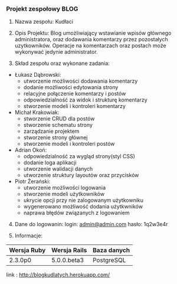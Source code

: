 ### Projekt zespołowy BLOG
1. Nazwa zespołu: Kudłaci

2. Opis Projektu:
    Blog umożliwiający wstawianie wpisów głównego administratora, oraz dodawania komentarzy przez pozostałych uzytkowników. Operacje na komentarzach oraz postach może wykonywać jedynie administrator.

3. Skład zespołu oraz wykonane zadania:
 - Łukasz Dąbrowski: 
    - utworzenie możliwości dodawania komentarzy
    - dodanie możliwości edytowania strony
    - relacyjne połączenie komentarzy i postów
    - odpowiedzialność za widok i strukturę komentarzy
    - stworzenie modeli i kontroleri komentarzy
 - Michał Krakowiak:
    - stworzenie CRUD dla postów
    - stworzenie schematu strony
    - zarządzanie projektem
    - stworzenie strony głównej
    - stworzenie modeli i kontroleri postów
 - Adrian Okoń:
    - odpowiedzialność za wygląd strony(styl CSS)
    - dodanie loga aplikacji
    - utworzenie walidacji danych
    - utworzenie struktury layoutów oraz przycisków
 - Piotr Żerański:
    - utworzenie możliwości logowania
    - stworzenie modeli użytkowników
    - ukrycie opcji przy nie zalogowanym użytkowniku
    - wygenerowano możliwość dodania użytkwników
    - naprawa błędów związanych z logowaniem

4. Dane do logowanin:
    login: admin@admin.com
    hasło: 1q2w3e4r

5. Informacje:
 
|Wersja Ruby|Wersja Rails|Baza danych|
|---|---|---|
|2.3.0p0|5.0.0.beta3|PostgreSQL|
link : http://blogkudlatych.herokuapp.com/
